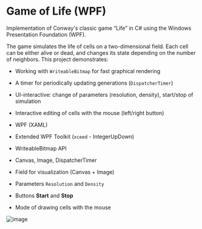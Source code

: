 # Game of Life (WPF)

Implementation of Conway's classic game “Life” in C# using the Windows Presentation Foundation (WPF).

The game simulates the life of cells on a two-dimensional field. Each cell can be either alive or dead, and changes its state depending on the number of neighbors. This project demonstrates:

- Working with `WriteableBitmap` for fast graphical rendering
- A timer for periodically updating generations (`DispatcherTimer`)
- UI-interactive: change of parameters (resolution, density), start/stop of simulation
- Interactive editing of cells with the mouse (left/right button)

- WPF (XAML)
- Extended WPF Toolkit (`xceed` - IntegerUpDown)
- WriteableBitmap API
- Canvas, Image, DispatcherTimer

- Field for visualization (Canvas + Image)
- Parameters `Resolution` and `Density`
- Buttons **Start** and **Stop**
- Mode of drawing cells with the mouse

![image](https://github.com/user-attachments/assets/ddccbf11-1b2e-4ba9-8771-61fe85a996f7)

